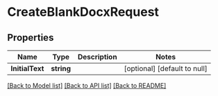 # CreateBlankDocxRequest

## Properties
Name | Type | Description | Notes
------------ | ------------- | ------------- | -------------
**InitialText** | **string** |  | [optional] [default to null]

[[Back to Model list]](../README.md#documentation-for-models) [[Back to API list]](../README.md#documentation-for-api-endpoints) [[Back to README]](../README.md)


